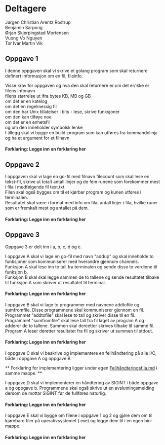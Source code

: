 # Deltagere
Jørgen Christian Arentz Rostrup<br/>
Benjamin Sarpong<br/>
Ørjan Skjerpingstad Mortensen<br/>
Vuong Vo Nguyen<br/>
Tor Ivar Martin Vik

## Oppgave 1
I denne oppgaven skal vi skrive et golang program som skal returnere definert informasjon om en fil, fileinfo. 

Visse krav for oppgaven og hva den skal returnere er om det er/ikke er <br/>
filens infonavn<br/>
filens størrelse ut ifra bytes KB, MB og GB<br/>
om det er en katelog<br/>
om det en regelmessig fil<br/>
om den har Unix tillatelser i bits - lese, skrive funksjoner<br/>
om den kan tilføye noe<br/>
om det er en enhetsfil <br/>
og om den inneholder symbolsk lenke<br/>
I tillegg skal vi bygge en build-program som kan utføres fra kommandolinja og ha et argument for et filnavn

#### Forklaring: Legge inn en forklaring her 


## Oppgave 2 
I oppgaven skal vi lage en go-fil med filnavn filecount som skal lese en tekst-fil, skrive ut totalt antall linjer og de fem runene som forekommer mest i fila i medfølgende fil text.txt.<br/> 
Filen skal også bygges om til et kjørbar program og kunen utføres i terminalen.<br/>
Resultatet skal være i format med info om fila, antall linjer i fila, hvilke runer som er fremkalt mest og antallet på dem. 

#### Forklaring: Legge inn en forklaring her

## Oppgave 3
Oppgave 3 er delt inn i a, b, c, d og e.

I oppgave A skal vi lage en go-fil med navn "addup" og skal inneholde to funksjoner som kommuniserer med hverandre gjennom channels.<br/> 
Funksjon A skal lese inn to tall fra terminalen og sende disse to verdiene til funksjon b.<br/>
Funksjon B skal skal legge sammen de to tallene og sende resultatet tilbake til funksjon A som skriver ut resultatet til terminal.

#### Forklaring: Legge inn en forklaring her

I oppgave B skal vi lage to programmer med navnene addtofile og sumfromfile. Disse programmene skal kommuniserer gjennom en fil.<br/>
Programmet "addtofile" skal lese to tall og skriver disse til en fil.<br/>
Programmet "sumfromfile" skal lese tall fra fil laget av program A og adderer de to tallene. Summen skal dereetter skrives tilbake til samme fil.<br/>
Program A leser deretter resultatet fra fil og skriver ut summen til stdout.

#### Forklaring: Legge inn en forklaring her

I oppgave C skal vi beskrive og implementere en feilhåndtering på alle I/O, både i oppgave A og oppgave B.

** Forklaring for implementering ligger under egen [Feilhåndteringsfila.md](http://leggetillenke.com) i samme mappe. ** 

I oppgave D skal vi implementerer en håndtering av SIGINT i både oppgave a og oppgave b. Programmene skal også skrive ut en avslutningsmelding dersom de mottar SIGINT før de fullføres naturlig.

#### Forklaring: Legge inn en forklaring her

I oppgave E skal vi bygge om filene i oppgave 1 og 2 og gjøre dem om til kjørebare filer på operativsystemet (.exe) og legge dem til i en egen bin-mappe.

#### Forklaring: Legge inn en forklaring her

